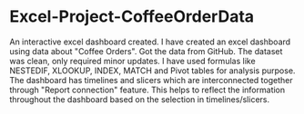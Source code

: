 # Excel-Project-CoffeeOrderData
An interactive excel dashboard created. I have created an excel dashboard using data about "Coffee Orders". Got the data from GitHub. The dataset was clean, only required minor updates. I have used formulas like NESTEDIF, XLOOKUP, INDEX, MATCH and Pivot tables for analysis purpose. 
The dashboard has timelines and slicers which are interconnected together through "Report connection" feature. This helps to reflect the information throughout the dashboard based on the selection in timelines/slicers.
